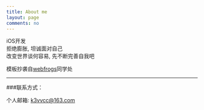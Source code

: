 ```yaml
---
title: About me
layout: page
comments: no
---
```


iOS开发  
拒绝膨胀, 坦诚面对自己  
改变世界谈何容易, 先不断完善自我吧  

模板抄袭自[webfrogs](http://webfrogs.me)同学处

----

###联系方式：        

个人邮箱: [k3vvcc@163.com](mailto:k3vvcc@163.com)     
